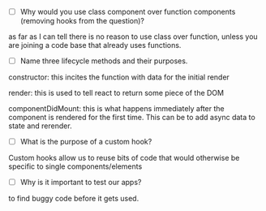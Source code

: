- [ ] Why would you use class component over function components (removing hooks from the question)?

as far as I can tell there is no reason to use class over function, unless you are joining a code base that already uses functions.

- [ ] Name three lifecycle methods and their purposes.

constructor: this incites the function with data for the initial render

render: this is used to tell react to return some piece of the DOM

componentDidMount: this is what happens immediately after the component is rendered for the first time. This can be to add async data to state and rerender.

- [ ] What is the purpose of a custom hook?

Custom hooks allow us to reuse bits of code that would otherwise be specific to single components/elements

- [ ] Why is it important to test our apps?

to find buggy code before it gets used.